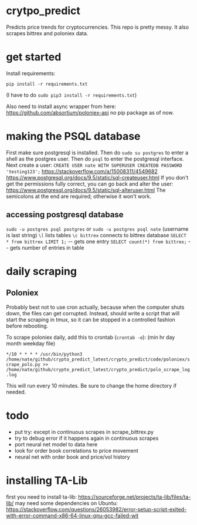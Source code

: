 # crytpo_predict
Predicts price trends for cryptocurrencies.  This repo is pretty messy.  It also scrapes bittrex and poloniex data.

# get started
Install requirements:

`pip install -r requirements.txt`

(I have to do `sudo pip3 install -r requirements.txt`)

Also need to install async wrapper from here: https://github.com/absortium/poloniex-api
no pip package as of now.

# making the PSQL database
First make sure postgresql is installed.  Then do
`sudo su postgres`
to enter a shell as the postgres user.  Then do
`psql`
to enter the postgresql interface.
Next create a user:
`CREATE USER nate WITH SUPERUSER CREATEDB PASSWORD 'testing123';`
https://stackoverflow.com/a/15008311/4549682
https://www.postgresql.org/docs/9.5/static/sql-createuser.html
If you don't get the permissions fully correct, you can go back and alter the user:
https://www.postgresql.org/docs/9.5/static/sql-alteruser.html
The semicolons at the end are required; otherwise it won't work.

## accessing postgresql database
`sudo -u postgres psql postgres`
or
`sudo -u postgres psql nate`
(username is last string)
`\l` lists tables
`\c bittrex` connects to bittrex database
`SELECT * from bittrex LIMIT 1;` -- gets one entry
`SELECT count(*) from bittrex;` -- gets number of entries in table

# daily scraping
## Poloniex
Probably best not to use cron actually, because when the computer shuts down, the files can get corrupted.
Instead, should write a script that will start the scraping in tmux, so it can be stopped in a controlled fashion before rebooting.

To scrape poloniex daily, add this to crontab (`crontab -e`):
(min hr day month weekday file)

`*/10 * * * * /usr/bin/python3 /home/nate/github/crypto_predict_latest/crypto_predict/code/poloniex/scrape_polo.py >> /home/nate/github/crypto_predict_latest/crypto_predict/polo_scrape_log.log`

This will run every 10 minutes.  Be sure to change the home directory if needed.


# todo
* put try: except in continuous scrapes in scrape_bittrex.py
* try to debug error if it happens again in continuous scrapes
* port neural net model to data here
* look for order book correlations to price movement
* neural net with order book and price/vol history

# installing TA-Lib
first you need to install ta-lib: https://sourceforge.net/projects/ta-lib/files/ta-lib/
may need some dependencies on Ubuntu: https://stackoverflow.com/questions/26053982/error-setup-script-exited-with-error-command-x86-64-linux-gnu-gcc-failed-wit
